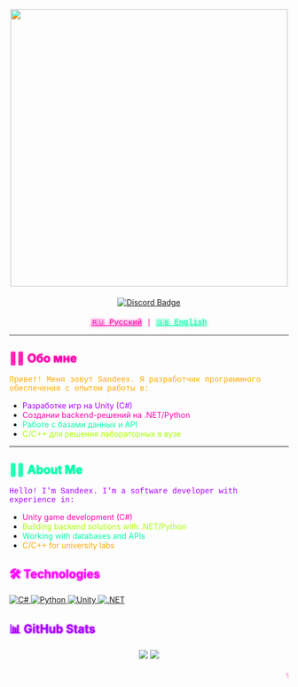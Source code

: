 <div id="header" align="center">
  <img src="https://media1.giphy.com/media/v1.Y2lkPTc5MGI3NjExY2p4MjlobTc0MnNteno5c3pkd25nd2RzNWNlYzUxMXJ3YjhjMnkwMCZlcD12MV9pbnRlcm5hbF9naWZfYnlfaWQmY3Q9Zw/PZrjGkr334fXa/giphy.gif" width="500" style="filter: hue-rotate(300deg) saturate(300%)"/>
  
  <div align="center" style="margin: 20px 0;">
      <a href="https://discord.gg/dzDFVfJB">
  <img src="https://img.shields.io/badge/Discord-%23FF00AA?style=for-the-badge&logo=discord&logoColor=white&labelColor=8B00FF" alt="Discord Badge"/>
</a>
  </div>
</div>

<div align="center" style="font-family: 'Courier New'; color: #FF00AA;">
  <a href="#ru" style="color: #FF00AA; text-shadow: 0 0 5px #FF00AA;">🇷🇺 Русский</a> | 
  <a href="#en" style="color: #00FFAA; text-shadow: 0 0 5px #00FFAA;">🇬🇧 English</a>
</div>

---

<a name="ru"></a>
## <span style="color: #FF00AA; text-shadow: 0 0 3px #FF00AA;">🧑‍💻 Обо мне</span>

<span style="color: #FFAA00; font-family: 'Courier New';">
Привет! Меня зовут Sandeex. Я разработчик программного обеспечения с опытом работы в:
</span>

- <span style="color: #AA00FF;">Разработке игр на Unity (C#)</span>
- <span style="color: #FF00AA;">Создании backend-решений на .NET/Python</span>
- <span style="color: #00FFAA;">Работе с базами данных и API</span>
- <span style="color: #AAFF00;">C/C++ для решения лабораторных в вузе</span>

---

<a name="en"></a>
## <span style="color: #00FFAA; text-shadow: 0 0 3px #00FFAA;">👨‍💻 About Me</span>

<span style="color: #AA00FF; font-family: 'Courier New';">
Hello! I'm Sandeex. I'm a software developer with experience in:
</span>

- <span style="color: #FF00AA;">Unity game development (C#)</span>
- <span style="color: #AAFF00;">Building backend solutions with .NET/Python</span>
- <span style="color: #00FFAA;">Working with databases and APIs</span>
- <span style="color: #FFAA00;">C/C++ for university labs</span>

## <span style="color: #FF00FF; text-shadow: 0 0 3px #FF00FF;">🛠 Technologies</span>

<p align="left">
  <!-- C# -->
  <a href="https://learn.microsoft.com/en-us/dotnet/csharp/">
    <img src="https://img.shields.io/badge/C%23-FF00AA?style=for-the-badge&logo=c-sharp&logoColor=white&labelColor=8B00FF" alt="C#"/>
  </a>
  
  <!-- Python -->
  <a href="https://www.python.org/">
    <img src="https://img.shields.io/badge/Python-AA00FF?style=for-the-badge&logo=python&logoColor=white&labelColor=FF00AA" alt="Python"/>
  </a>
  
  <!-- Unity -->
  <a href="https://unity.com/">
    <img src="https://img.shields.io/badge/Unity-FF00FF?style=for-the-badge&logo=unity&logoColor=white&labelColor=00FFAA" alt="Unity"/>
  </a>
  
  <!-- .NET -->
  <a href="https://dotnet.microsoft.com/">
    <img src="https://img.shields.io/badge/.NET-00FFAA?style=for-the-badge&logo=.net&logoColor=white&labelColor=AA00FF" alt=".NET"/>
  </a>
</p>

## <span style="color: #AA00FF; text-shadow: 0 0 3px #AA00FF;">📊 GitHub Stats</span>

<p align="center">
  <img src="https://github-readme-stats.vercel.app/api?username=SandeexUnion&show_icons=true&bg_color=000000&title_color=FF00AA&text_color=00FFAA&icon_color=AA00FF"/>
  <img src="https://github-readme-stats.vercel.app/api/top-langs/?username=SandeexUnion&layout=compact&bg_color=000000&title_color=00FFAA&text_color=FF00AA"/>
</p>

<div align="center" style="font-family: 'Courier New'; color: #FF00AA; margin-top: 20px;">
  <marquee behavior="scroll" direction="left" scrollamount="10">
    ✨ 01001000 01100001 01110110 01100101 00100000 01100001 00100000 01101110 01101001 01100011 01100101 00100000 01100100 01100001 01111001 00100001 ✨
  </marquee>
</div>
